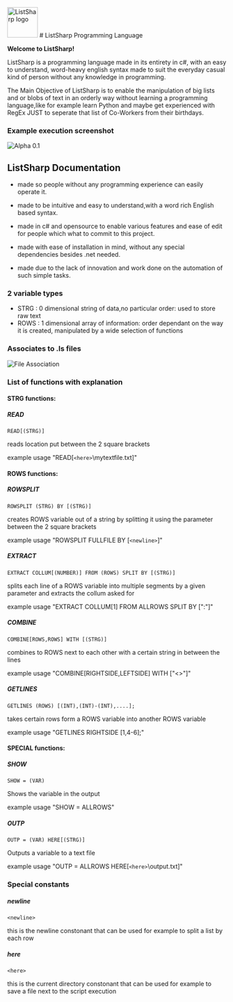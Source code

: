 <img src="http://puu.sh/lT74D/d0874336f3.png" alt="ListSharp logo" height="70" >
# ListSharp Programming Language

**Welcome to ListSharp!**

ListSharp is a programming language made in its entirety in c#, with an easy to understand, word-heavy english syntax made to suit the everyday casual kind of person without any knowledge in programming.

The Main Objective of ListSharp is to enable the manipulation of big lists and or blobs of text in an orderly way without learning a programming language,like for example learn Python and maybe get experienced with RegEx JUST to seperate that list of Co-Workers from their birthdays.



### Example execution screenshot

![Alpha 0.1](http://puu.sh/lSDl6/36a222b8ca.png)


## ListSharp Documentation

* made so people without any programming experience can easily operate it.

* made to be intuitive and easy to understand,with a word rich English based syntax.

* made in c# and opensource to enable various features and ease of edit for people which what to commit to this project.

* made with ease of installation in mind, without any special dependencies besides .net needed.

* made due to the lack of innovation and work done on the automation of such simple tasks.

### 2 variable types
* STRG : 0 dimensional string of data,no particular order: used to store raw text
* ROWS : 1 dimensional array of information: order dependant on the way it is created, manipulated by a wide selection of functions

### Associates to .ls files
![File Association](http://puu.sh/lSDir/5497c7ae40.png)

### List of functions with explanation
#### STRG functions:

##### READ

`READ[(STRG)]`

reads location put between the 2 square brackets

example usage "READ[`<here>`\mytextfile.txt]"

#### ROWS functions:

##### ROWSPLIT

`ROWSPLIT (STRG) BY [(STRG)]`

creates ROWS variable out of a string by splitting it using the parameter between the 2 square brackets

example usage "ROWSPLIT FULLFILE BY [`<newline>`]"

##### EXTRACT

`EXTRACT COLLUM[(NUMBER)] FROM (ROWS) SPLIT BY [(STRG)]`

splits each line of a ROWS variable into multiple segments by a given parameter and extracts the collum asked for

example usage "EXTRACT COLLUM[1] FROM ALLROWS SPLIT BY [":"]"

##### COMBINE

`COMBINE[ROWS,ROWS] WITH [(STRG)]`

combines to ROWS next to each other with a certain string in between the lines

example usage "COMBINE[RIGHTSIDE,LEFTSIDE] WITH ["<>"]"

##### GETLINES

`GETLINES (ROWS) [(INT),(INT)-(INT),....];`

takes certain rows form a ROWS variable into another ROWS variable

example usage "GETLINES RIGHTSIDE [1,4-6];"

#### SPECIAL functions:

##### SHOW

`SHOW = (VAR)`

Shows the variable in the output

example usage "SHOW = ALLROWS"

##### OUTP

`OUTP = (VAR) HERE[(STRG)]`

Outputs a variable to a text file

example usage "OUTP = ALLROWS HERE[`<here>`\output.txt]"

### Special constants

##### newline

`<newline>`

this is the newline constonant that can be used for example to split a list by each row

##### here

`<here>`

this is the current directory constonant that can be used for example to save a file next to the script execution

